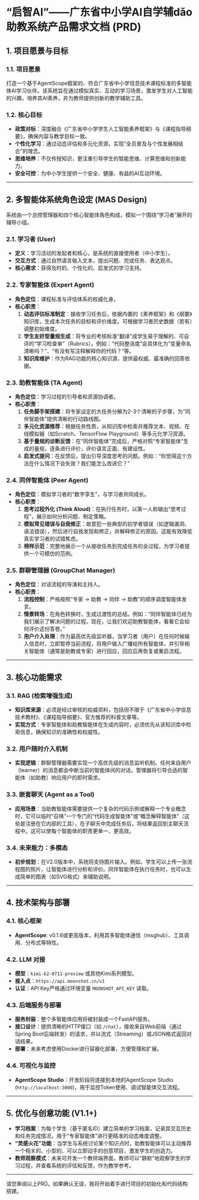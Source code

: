 # **“启智AI”——广东省中小学AI自学辅dǎo助教系统产品需求文档 (PRD)**

## 1. 项目愿景与目标

### 1.1. 项目愿景
打造一个基于AgentScope框架的、符合广东省中小学信息技术课程标准的多智能体AI学习伙伴。该系统旨在通过模拟真实、互动的学习场景，激发学生对人工智能的兴趣，培养其AI素养，并为教师提供创新的教学辅助工具。

### 1.2. 核心目标
- **政策对标**：深度融合《广东省中小学学生人工智能素养框架》与《课程指导纲要》，确保内容与教学目标一致。
- **个性化学习**：通过动态评估和多元化资源，实现“全员普及与个性发展相结合”的理念。
- **思维培养**：不仅传授知识，更注重引导学生的智能思维、计算思维和创新能力。
- **安全可控**：为中小学生提供一个安全、健康、有益的AI互动环境。

---

## 2. 多智能体系统角色设定 (MAS Design)

系统由一个总控管理器和四个核心智能体角色构成，模拟一个围绕“学习者”展开的辅导小组。

### 2.1. 学习者 (User)
- **定义**：学习活动的发起者和核心，是系统的直接使用者（中小学生）。
- **交互方式**：通过自然语言输入文本，提出问题、完成任务、表达观点。
- **核心需求**：获得及时的、个性化的、启发式的学习支持。

### 2.2. 专家智能体 (Expert Agent)
- **角色定位**：课程标准与评估体系的权威化身。
- **核心职责**：
    1.  **动态评估标准制定**：接收学习任务后，依据内置的《素养框架》和《纲要》知识库，生成本次任务的目标和评价维度。可根据学习者历史数据（若有）调整初始难度。
    2.  **学生友好型量规生成**：将专业的考核标准“翻译”成学生易于理解的、可自评的“学习检查单”（Rubrics）。例如：“代码整洁度”会具体化为“变量命名清晰吗？”、“有没有写注释解释你的代码？”等。
    3.  **知识库维护**：作为RAG功能的核心知识源，提供最权威、最准确的回答依据。

### 2.3. 助教智能体 (TA Agent)
- **角色定位**：学习过程的引导者和资源协调者。
- **核心职责**：
    1.  **任务脚手架搭建**：将专家设定的大任务分解为2-3个清晰的子步骤，为“同伴智能体”提供清晰的行动路线图。
    2.  **多元化资源推荐**：根据任务性质，从知识库中检索并推荐文本、视频、在线模拟器（如Scratch、TensorFlow Playground）等多元化学习资源。
    3.  **基于量规的诊断反馈**：在“同伴智能体”完成后，严格对照“专家智能体”生成的量规，逐条进行评价，评价语言正面、有建设性。
    4.  **启发式提问**：在反馈后，提出引导深度思考的问题。例如：“你觉得这个方法在什么情况下会失效？我们能怎么改进它？”

### 2.4. 同伴智能体 (Peer Agent)
- **角色定位**：模拟学习者的“数字孪生”，与学习者共同成长。
- **核心职责**：
    1.  **思考过程外化 (Think Aloud)**：在执行任务时，以第一人称输出“思考过程”，展示如何分析问题、制定策略。
    2.  **模拟常见错误与自我修正**：故意犯一些典型的初学者错误（如逻辑漏洞、语法错误），然后进行自我发现和修正，并解释修正的原因。这能有效降低真实学习者的试错焦虑。
    3.  **榜样示范**：完整地展示一个从接收任务到完成任务的全过程，为学习者提供一个可模仿的范例。

### 2.5. 群聊管理器 (GroupChat Manager)
- **角色定位**：对话流程的导演和主持人。
- **核心职责**：
    1.  **流程控制**：严格按照“专家 -> 助教 -> 同伴 -> 助教”的顺序调度智能体发言。
    2.  **情景转场**：在角色转换时，生成过渡性的总结。例如：“同伴智能体已经为我们展示了解决问题的过程。现在，让我们欢迎助教智能体，看看它会如何评价这份答卷。”
    3.  **用户介入处理**：作为最高优先级监听器，当学习者（用户）在任何时候输入信息时，立即暂停当前流程，将用户输入广播给所有智能体，并引导相关智能体（通常是助教或专家）进行回应，回应后再恢复或重启流程。

---

## 3. 核心功能需求

### 3.1. RAG (检索增强生成)
- **知识库来源**：必须是经过审核的权威资料，包括但不限于《广东省中小学信息技术教材》、《课程指导纲要》、官方推荐的科普文章等。
- **实现方式**：专家智能体和助教智能体在生成内容时，必须优先从该知识库中检索信息，确保知识的准确性和权威性。

### 3.2. 用户随时介入机制
- **实现逻辑**：群聊管理器需要实现一个高优先级的消息监听机制。任何来自用户（learner）的消息都会中断当前的智能体间的对话。管理器将引导合适的智能体（如助教）响应用户的即时需求。

### 3.3. 嵌套聊天 (Agent as a Tool)
- **应用场景**：当助教智能体需要提供一个复杂的代码示例或解释一个专业概念时，它可以临时“召唤”一个专门的“代码生成智能体”或“概念解释智能体”（这些是注册在它内部的工具），在子聊天中完成任务后，将结果返回到主聊天流程中。这可以使每个智能体的职责更单一、更高效。

### 3.4. 未来能力：多模态
- **初步规划**：在V2.0版本中，系统将支持图片输入。例如，学生可以上传一张流程图的照片，让智能体进行分析和评价。同伴智能体在执行任务时，也可以生成简单的图表（如SVG格式）来辅助说明。

---

## 4. 技术架构与部署

### 4.1. 核心框架
- **AgentScope**: v0.1.6或更高版本，利用其多智能体通信（msghub）、工具调用、分布式等特性。

### 4.2. LLM 对接
- **模型**：`kimi-k2-0711-preview` 或其他Kimi系列模型。
- **接入点**：`https://api.moonshot.cn/v1`
- **认证**：API Key严格通过环境变量 `MOONSHOT_API_KEY` 读取。

### 4.3. 后端服务与部署
- **服务封装**：整个多智能体应用将被封装成一个FastAPI服务。
- **接口设计**：提供清晰的HTTP接口（如 `/chat`），接收来自Web前端（通过Spring Boot后端转发）的请求，并以流式（Streaming）或JSON格式返回对话结果。
- **部署**：未来考虑使用Docker进行容器化部署，方便管理和扩展。

### 4.4. 可视化与监控
- **AgentScope Studio**：开发阶段将连接到本地的AgentScope Studio (`http://localhost:3000`)，用于监控Token使用、调试智能体交互流程。

---

## 5. 优化与创意功能 (V1.1+)

- **学习档案**：为每个学生（基于匿名ID）建立简单的学习档案，记录其交互历史和任务完成情况，用于“专家智能体”进行更精准的动态难度调整。
- **“灵感火花”功能**：当学生与系统讨论某个知识点时，助教智能体可以主动推荐一个相关的、小型的、可以立即动手的创意项目，激发学生的创造力。
- **教师观察模式**：未来可开发一个教师端界面，教师可以“静默”地观察学生的学习过程，并查看系统的评估和反馈，作为教学参考。

---

请您审阅以上PRD。如果确认无误，我将开始着手进行项目的初始化和代码结构搭建。